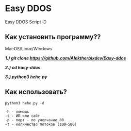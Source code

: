 # Easy DDOS
Easy DDOS Script :D

## Как установить программу??

MacOS/Linux/Windows

***1.) git clone https://github.com/Alektherblxdev/Easy-ddos***

***2.) cd Easy-ddos***

***3.) python3 hehe.py***


## Как использовать?
`python3 hehe.py -d`

	-h - помощь
	-s - ИП или сайт
	-p - порт - по умолчанию 80
	-t - количество потоков (100-500)
